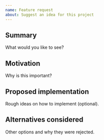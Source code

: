 ```yaml
---
name: Feature request
about: Suggest an idea for this project
---
```


## Summary

What would you like to see?

## Motivation

Why is this important?

## Proposed implementation

Rough ideas on how to implement (optional).

## Alternatives considered

Other options and why they were rejected.
